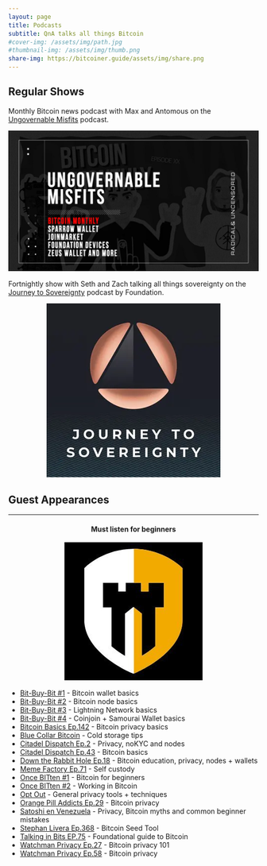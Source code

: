 ```yaml
---
layout: page
title: Podcasts
subtitle: QnA talks all things Bitcoin
#cover-img: /assets/img/path.jpg
#thumbnail-img: /assets/img/thumb.png
share-img: https://bitcoiner.guide/assets/img/share.png
---
```


## Regular Shows

Monthly Bitcoin news podcast with Max and Antomous on the [Ungovernable Misfits](https://ungovernablemisfits.com/podcast/#bitcoin-monthly) podcast.

<p align="center">
  <a href="https://journeytosovereignty.alitu.com/1?order=newest" title="Journey to Sovereignty">
    <img src="/assets/img/um.jpg" alt="Journey to Sovereignty" />
  </a>
</p>

Fortnightly show with Seth and Zach talking all things sovereignty on the [Journey to Sovereignty](https://journeytosovereignty.alitu.com/1?order=newest) podcast by Foundation.

<p align="center">
  <a href="https://ungovernablemisfits.com/podcast/#bitcoin-monthly" title="Ungovernable Misfits">
    <img src="/assets/img/jts.png" alt="Ungovernable Misfits" />
  </a>
</p>

## Guest Appearances 

***

<h4 style="text-align: center;">Must listen for beginners</h4>
<p align="center">
  <a href="https://www.podpage.com/citadeldispatch/citadel-dispatch-e43-bitcoin-for-beginners-with-bitcoinq_a/" title="Citadel Dispatch Ep.43">
    <img src="/assets/img/cd.jpg" alt="Citadel Dispatch" />
  </a>
</p>

- [Bit-Buy-Bit #1](https://podcasts.google.com/feed/aHR0cHM6Ly9iaXQtYnV5LWJpdC5saWJzeW4uY29tL3Jzcw/episode/ODI0ZWQwYmMtMjA4NC00NmFiLWEyZjMtODBjYWMwN2Q3MDdm?sa=X&ved=0CAUQkfYCahcKEwiAtO_PkPf9AhUAAAAAHQAAAAAQAQ) - Bitcoin wallet basics
- [Bit-Buy-Bit #2](https://podcasts.google.com/feed/aHR0cHM6Ly9iaXQtYnV5LWJpdC5saWJzeW4uY29tL3Jzcw/episode/MDM4OTBmYTUtM2Y0NS00NWU5LThlZGQtNTM4ODJjZDllNTUx?sa=X&ved=0CAUQkfYCahcKEwiAtO_PkPf9AhUAAAAAHQAAAAAQAQ) - Bitcoin node basics
- [Bit-Buy-Bit #3](https://podcasts.google.com/feed/aHR0cHM6Ly9iaXQtYnV5LWJpdC5saWJzeW4uY29tL3Jzcw/episode/ZTFiNDAzNjItNzNkOS00ZWI4LWI3ZjYtYWMzZjMxMGFkOWUz?sa=X&ved=0CAUQkfYCahcKEwiAtO_PkPf9AhUAAAAAHQAAAAAQAQ) - Lightning Network basics
- [Bit-Buy-Bit #4](https://podcasts.google.com/feed/aHR0cHM6Ly9iaXQtYnV5LWJpdC5saWJzeW4uY29tL3Jzcw/episode/YTRjMGZjZjQtMGY1MC00ZDg0LThhZmMtOTcyODY0YTc0NTU3?sa=X&ved=0CAUQkfYCahcKEwiAtO_PkPf9AhUAAAAAHQAAAAAQAQ) - Coinjoin + Samourai Wallet basics
- [Bitcoin Basics Ep.142](https://youtu.be/FhXXyHWekTQ) - Bitcoin privacy basics
- [Blue Collar Bitcoin](https://bluecollarbitcoinpodcast.podbean.com/e/bcb030_bitcoin-qa-bitcoin-cold-storage-from-the-master/) - Cold storage tips 
- [Citadel Dispatch Ep.2](https://www.podpage.com/citadeldispatch/citadel-dispatch-e002-privacy/) - Privacy, noKYC and nodes  
- [Citadel Dispatch Ep.43](https://www.podpage.com/citadeldispatch/citadel-dispatch-e43-bitcoin-for-beginners-with-bitcoinq_a/) - Bitcoin basics
- [Down the Rabbit Hole Ep.18](https://anchor.fm/dtrhpod/episodes/e18-Bitcoiner-Education-with-BitcoinQA-eqq733/a-a4ngqgd) - Bitcoin education, privacy, nodes + wallets 
- [Meme Factory Ep.71](https://podcasts.apple.com/us/podcast/meme-factory-stream-test-71-feat-bitcoin-q-a/id1584627402?i=1000602941530) - Self custody
- [Once BITten #1](https://anchor.fm/daniel-prince6/episodes/BitcoinQ_A---Beginners-Or-Refreshers-Guide-To-Bitcoin-eguivq) - Bitcoin for beginners
- [Once BITten #2](https://podcasters.spotify.com/pod/show/daniel-prince6/episodes/BitcoinQ_A---How-I-Escaped-My-Fiat-Job--246-e1gi2a1) - Working in Bitcoin
- [Opt Out](https://www.optoutpod.com/a-bitcoiners-journey-towards-privacy-w-bitcoinqna/) - General privacy tools + techniques 
- [Orange Pill Addicts Ep.29](https://podcasts.apple.com/us/podcast/opa29-bitcoin-q-a-on-the-importance-of-privacy/id1598743600?i=1000583003866) - Bitcoin privacy 
- [Satoshi en Venezuela](https://www.youtube.com/watch?v=QkNxSmdtNNs&feature=youtu.be) - Privacy, Bitcoin myths and common beginner mistakes
- [Stephan Livera Ep.368](https://stephanlivera.com/episode/368/) - Bitcoin Seed Tool
- [Talking in Bits EP.75](https://podcasters.spotify.com/pod/show/talkinginbits/episodes/The-Foundational-Guide-to-Bitcoin-ft--Bitcoin-QA-e1la87s) - Foundational guide to Bitcoin
- [Watchman Privacy Ep.27](https://watchmanprivacy.com/2022/04/02/27-bitcoinqna-bitcoin-privacy-101/) - Bitcoin privacy 101
- [Watchman Privacy Ep.58](https://watchmanprivacy.com/2023/03/22/58-bitcoin-privacy-returns-seth-for-privacy-bitcoinqna/) - Bitcoin privacy